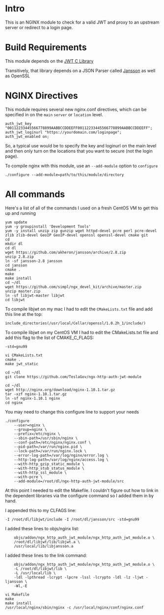 # Intro
This is an NGINX module to check for a valid JWT and proxy to an upstream server or redirect to a login page.

# Build Requirements
This module depends on the [JWT C Library](https://github.com/benmcollins/libjwt)

Transitively, that library depends on a JSON Parser called [Jansson](https://github.com/akheron/jansson) as well as OpenSSL

# NGINX Directives
This module requires several new nginx.conf directives, which can be specified in on the `main` `server` or `location` level.

```
auth_jwt_key "00112233445566778899AABBCCDDEEFF00112233445566778899AABBCCDDEEFF";
auth_jwt_loginurl "https://yourdomain.com/loginpage";
auth_jwt_enabled on;
```

So, a typical use would be to specify the key and loginurl on the main level and then only turn on the locations that you want to secure (not the login page).

To compile nginx with this module, use an `--add-module` option to `configure`

```
./configure --add-module=path/to/this/module/directory
```

# All commands
Here's a list of all of the commands I used on a fresh CentOS VM to get this up and running

```
yum update
yum -y groupinstall 'Development Tools'
yum -y install unzip zip gunzip wget httpd-devel pcre perl pcre-devel zlib zlib-devel GeoIP GeoIP-devel openssl openssl-devel cmake git
cd
mkdir dl
cd dl
wget https://github.com/akheron/jansson/archive/2.8.zip
unzip 2.8.zip
ln -sf jansson-2.8 jansson
cd jansson
cmake .
make
make install
cd ~/dl
wget https://github.com/simpl/ngx_devel_kit/archive/master.zip
unzip master.zip
ln -sf libjwt-master libjwt
cd libjwt
```

To compile libjwt on my mac I had to edit the `CMakeLists.txt` file and add this line at the top:

```
include_directories(/usr/local/Cellar/openssl/1.0.2h_1/include/)
```

To compile libjwt on my CentOS VM I had to edit the CMakeLists.txt file and add this flag to the list of CMAKE_C_FLAGS:

```
-std=gnu99
```

```
vi CMakeLists.txt
cmake .
make jwt_static

cd ~/dl
git clone https://github.com/TeslaGov/ngx-http-auth-jwt-module

cd ~/dl
wget http://nginx.org/download/nginx-1.10.1.tar.gz
tar -xzf nginx-1.10.1.tar.gz
ln -sf nginx-1.10.1 nginx
cd nginx
```

You may need to change this configure line to support your needs

```
./configure 
	--user=nginx \
	--group=nginx \
	--prefix=/etc/nginx \
	--sbin-path=/usr/sbin/nginx \
	--conf-path=/etc/nginx/nginx.conf \
	--pid-path=/var/run/nginx.pid \
	--lock-path=/var/run/nginx.lock \
	--error-log-path=/var/log/nginx/error.log \
	--http-log-path=/var/log/nginx/access.log \ 
	--with-http_gzip_static_module \
	--with-http_stub_status_module \
	--with-http_ssl_module \
	--with-pcre \
	--add-module=/root/dl/ngx-http-auth-jwt-module/src
```

At this point I needed to edit the Makefile.  I couldn't figure out how to link in the dependent libraries via the configure command so I added them in by hand.

I appended this to my CLFAGS line:

```
-I /root/dl/libjwt/include -I /root/dl/jansson/src -std=gnu99
```

I added these lines to objs/nginx list:

```
	objs/addon/ngx_http_auth_jwt_module/ngx_http_auth_jwt_module.o \
    /root/dl/libjwt/lib/libjwt.a \
    /usr/local/lib/libjansson.a
```

I added these lines to the link command:

```
	objs/addon/ngx_http_auth_jwt_module/ngx_http_auth_jwt_module.o \
    -L /root/dl/libjwt/lib \
    -L /usr/local/lib \
    -ldl -lpthread -lcrypt -lpcre -lssl -lcrypto -ldl -lz -ljwt -ljansson \
    -Wl,-E
```

```
vi Makefile
make
make install
/usr/local/nginx/sbin/nginx -c /usr/local/nginx/conf/nginx.conf
```
